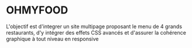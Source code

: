 <h1>OHMYFOOD</h1>

  
L'objectif est d'integrer un site multipage proposant le menu de 4 grands restaurants, d'y intégrer des effets CSS avancés  et d'assurer la cohérence graphique à tout niveau en responsive

